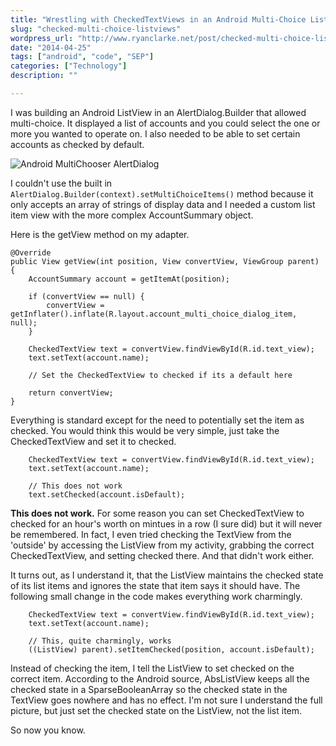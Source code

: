 ```yaml
---
title: "Wrestling with CheckedTextViews in an Android Multi-Choice ListView"
slug: "checked-multi-choice-listviews"
wordpress_url: "http://www.ryanclarke.net/post/checked-multi-choice-listviews/"
date: "2014-04-25"
tags: ["android", "code", "SEP"]
categories: ["Technology"]
description: ""

---
```


I was building an Android ListView in an AlertDialog.Builder that allowed multi-choice. It displayed a list of accounts and you could select the one or more you wanted to operate on. I also needed to be able to set certain accounts as checked by default.

![Android MultiChooser AlertDialog](http://www.ryanclarke.net/wp-content/uploads/multichooser.png)

I couldn't use the built in `AlertDialog.Builder(context).setMultiChoiceItems()` method because it only accepts an array of strings of display data and I needed a custom list item view with the more complex AccountSummary object.

Here is the getView method on my adapter.

    @Override
    public View getView(int position, View convertView, ViewGroup parent) {
        AccountSummary account = getItemAt(position);

        if (convertView == null) {
            convertView = getInflater().inflate(R.layout.account_multi_choice_dialog_item, null);
        }

        CheckedTextView text = convertView.findViewById(R.id.text_view);
        text.setText(account.name);

        // Set the CheckedTextView to checked if its a default here

        return convertView;
    }

Everything is standard except for the need to potentially set the item as checked. You would think this would be very simple, just take the CheckedTextView and set it to checked.

        CheckedTextView text = convertView.findViewById(R.id.text_view);
        text.setText(account.name);

        // This does not work
        text.setChecked(account.isDefault);

**This does not work.** For some reason you can set CheckedTextView to checked for an hour's worth on mintues in a row (I sure did) but it will never be remembered. In fact, I even tried checking the TextView from the 'outside' by accessing the ListView from my activity, grabbing the correct CheckedTextView, and setting checked there. And that didn't work either.

It turns out, as I understand it, that the ListView maintains the checked state of its list items and ignores the state that item says it should have. The following small change in the code makes everything work charmingly.

        CheckedTextView text = convertView.findViewById(R.id.text_view);
        text.setText(account.name);

        // This, quite charmingly, works
        ((ListView) parent).setItemChecked(position, account.isDefault);

Instead of checking the item, I tell the ListView to set checked on the correct item. According to the Android source, AbsListView keeps all the checked state in a SparseBooleanArray so the checked state in the TextView goes nowhere and has no effect. I'm not sure I understand the full picture, but just set the checked state on the ListView, not the list item.

So now you know.


